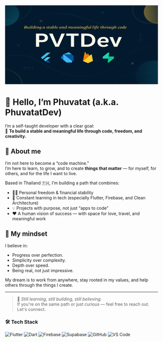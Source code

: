 <p align="center">
  <img src="https://github.com/PhuvatatDev/PhuvatatDev/raw/main/banier%20PVTDev.png" alt="GitHub Banner" width="800" height="260"/>
</p>

# 👋 Hello, I’m Phuvatat (a.k.a. PhuvatatDev)

I’m a self-taught developer with a clear goal:  
🧭 **To build a stable and meaningful life through code, freedom, and creativity.**

## 🌱 About me
I’m not here to become a “code machine.”  
I’m here to learn, to grow, and to create **things that matter** — for myself, for others, and for the life I want to live.

Based in Thailand 🇹🇭, I’m building a path that combines:
- 🧘‍♂️ Personal freedom & financial stability
- 🧠 Constant learning in tech (especially Flutter, Firebase, and Clean Architecture)
- 💡 Projects with purpose, not just “apps to code”
- ❤️ A human vision of success — with space for love, travel, and meaningful work

## 💭 My mindset
I believe in:
- Progress over perfection.
- Simplicity over complexity.
- Depth over speed.
- Being real, not just impressive.

My dream is to work from anywhere, stay rooted in my values, and help others through the things I create.

---

> 🔧 *Still learning, still building, still believing.*  
> If you're on the same path or just curious — feel free to reach out. Let's connect.


### 🛠️ Tech Stack

![Flutter](https://img.shields.io/badge/Flutter-02569B?style=for-the-badge&logo=flutter&logoColor=white)
![Dart](https://img.shields.io/badge/Dart-0175C2?style=for-the-badge&logo=dart&logoColor=white)
![Firebase](https://img.shields.io/badge/Firebase-FFCA28?style=for-the-badge&logo=firebase&logoColor=black)
![Supabase](https://img.shields.io/badge/Supabase-3ECF8E?style=for-the-badge&logo=supabase&logoColor=white)
![GitHub](https://img.shields.io/badge/GitHub-181717?style=for-the-badge&logo=github&logoColor=white)
![VS Code](https://img.shields.io/badge/VSCode-007ACC?style=for-the-badge&logo=visual-studio-code&logoColor=white)

